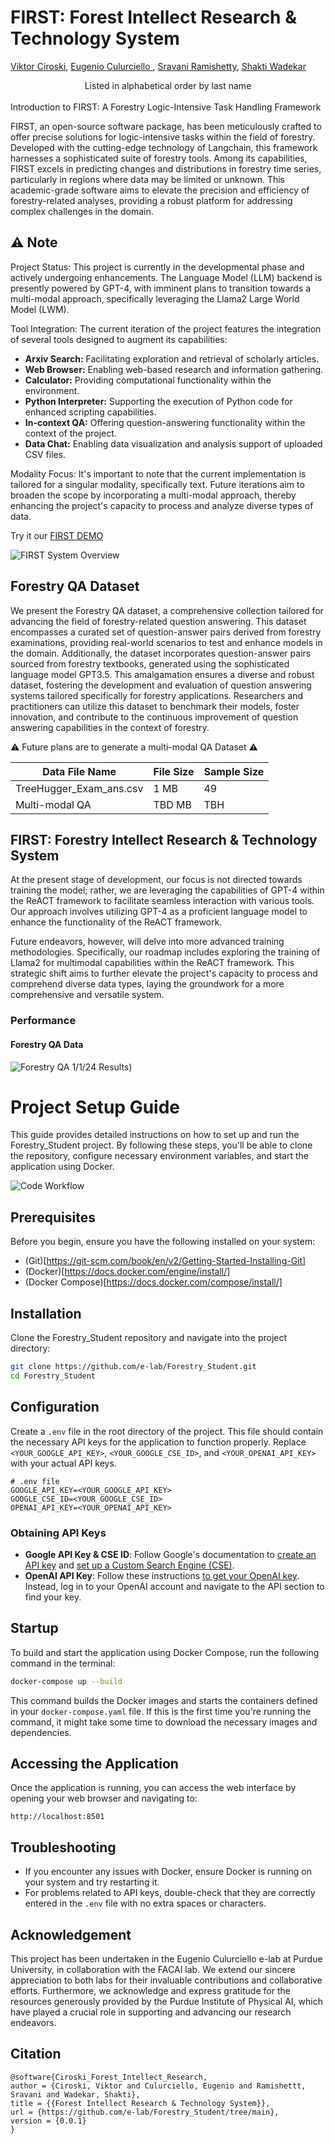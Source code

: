 # FIRST: Forest Intellect Research & Technology System

[Viktor Ciroski](https://viktor1223.github.io/ViktorCiroski.github.io/),
[Eugenio Culurciello ](https://www.linkedin.com/in/eugenioculurciello/),
[Sravani Ramishetty](https://www.linkedin.com/in/sravaniramishetty/),
[Shakti Wadekar](https://www.linkedin.com/in/shakti-nagnath-wadekar/)
<center>Listed in alphabetical order by last name</center>

<br>
Introduction to FIRST: A Forestry Logic-Intensive Task Handling Framework

FIRST, an open-source software package, has been meticulously crafted to offer precise solutions for logic-intensive tasks within the field of forestry. Developed with the cutting-edge technology of Langchain, this framework harnesses a sophisticated suite of forestry tools. Among its capabilities, FIRST excels in predicting changes and distributions in forestry time series, particularly in regions where data may be limited or unknown. This academic-grade software aims to elevate the precision and efficiency of forestry-related analyses, providing a robust platform for addressing complex challenges in the domain.


## ⚠️ Note
Project Status:
This project is currently in the developmental phase and actively undergoing enhancements. The Language Model (LLM) backend is presently powered by GPT-4, with imminent plans to transition towards a multi-modal approach, specifically leveraging the Llama2 Large World Model (LWM).

Tool Integration:
The current iteration of the project features the integration of several tools designed to augment its capabilities:
- **Arxiv Search:** Facilitating exploration and retrieval of scholarly articles.
- **Web Browser:** Enabling web-based research and information gathering.
- **Calculator:** Providing computational functionality within the environment.
- **Python Interpreter:** Supporting the execution of Python code for enhanced scripting capabilities.
- **In-context QA:** Offering question-answering functionality within the context of the project.
- **Data Chat:** Enabling data visualization and analysis support of uploaded CSV files. 

Modality Focus:
It's important to note that the current implementation is tailored for a singular modality, specifically text. Future iterations aim to broaden the scope by incorporating a multi-modal approach, thereby enhancing the project's capacity to process and analyze diverse types of data.

Try it our [FIRST DEMO]()

![FIRST System Overview](./assets/Screenshot%202024-01-14%20at%201.13.34%20PM.png)

## Forestry QA Dataset

We present the Forestry QA dataset, a comprehensive collection tailored for advancing the field of forestry-related question answering. This dataset encompasses a curated set of question-answer pairs derived from forestry examinations, providing real-world scenarios to test and enhance models in the domain. Additionally, the dataset incorporates question-answer pairs sourced from forestry textbooks, generated using the sophisticated language model GPT3.5. This amalgamation ensures a diverse and robust dataset, fostering the development and evaluation of question answering systems tailored specifically for forestry applications. Researchers and practitioners can utilize this dataset to benchmark their models, foster innovation, and contribute to the continuous improvement of question answering capabilities in the context of forestry.

⚠️ Future plans are to generate a multi-modal QA Dataset ⚠️

| Data File Name | File Size | Sample Size |
|----------------|-----------|-------------|
| TreeHugger_Exam_ans.csv      | 1 MB     | 49        |
| Multi-modal QA    | TBD MB      | TBH         |


## FIRST: Forestry Intellect Research & Technology System 
At the present stage of development, our focus is not directed towards training the model; rather, we are leveraging the capabilities of GPT-4 within the ReACT framework to facilitate seamless interaction with various tools. Our approach involves utilizing GPT-4 as a proficient language model to enhance the functionality of the ReACT framework.

Future endeavors, however, will delve into more advanced training methodologies. Specifically, our roadmap includes exploring the training of Llama2 for multimodal capabilities within the ReACT framework. This strategic shift aims to further elevate the project's capacity to process and comprehend diverse data types, laying the groundwork for a more comprehensive and versatile system.
### Performance 
#### Forestry QA Data 
![Forestry QA 1/1/24 Results](./assets/Screenshot%202024-01-14%20at%202.23.59%20PM.png))

# Project Setup Guide

This guide provides detailed instructions on how to set up and run the Forestry_Student project. By following these steps, you'll be able to clone the repository, configure necessary environment variables, and start the application using Docker.

![Code Workflow](./assets/workflow.png)

## Prerequisites

Before you begin, ensure you have the following installed on your system:
- (Git)[https://git-scm.com/book/en/v2/Getting-Started-Installing-Git]
- (Docker)[https://docs.docker.com/engine/install/]
- (Docker Compose)[https://docs.docker.com/compose/install/]

## Installation

Clone the Forestry_Student repository and navigate into the project directory:

```bash
git clone https://github.com/e-lab/Forestry_Student.git
cd Forestry_Student
```

## Configuration

Create a `.env` file in the root directory of the project. This file should contain the necessary API keys for the application to function properly. Replace `<YOUR_GOOGLE_API_KEY>`, `<YOUR_GOOGLE_CSE_ID>`, and `<YOUR_OPENAI_API_KEY>` with your actual API keys.

```plaintext
# .env file
GOOGLE_API_KEY=<YOUR_GOOGLE_API_KEY>
GOOGLE_CSE_ID=<YOUR_GOOGLE_CSE_ID>
OPENAI_API_KEY=<YOUR_OPENAI_API_KEY>
```

### Obtaining API Keys

- **Google API Key & CSE ID**: Follow Google's documentation to [create an API key](https://support.google.com/googleapi/answer/6158862?hl=en) and [set up a Custom Search Engine (CSE)](https://programmablesearchengine.google.com/controlpanel/create).
- **OpenAI API Key**: Follow these instructions [to get your OpenAI key](https://www.maisieai.com/help/how-to-get-an-openai-api-key-for-chatgpt). Instead, log in to your OpenAI account and navigate to the API section to find your key.

## Startup

To build and start the application using Docker Compose, run the following command in the terminal:

```bash
docker-compose up --build
```

This command builds the Docker images and starts the containers defined in your `docker-compose.yaml` file. If this is the first time you're running the command, it might take some time to download the necessary images and dependencies.

## Accessing the Application

Once the application is running, you can access the web interface by opening your web browser and navigating to:

```
http://localhost:8501
```

## Troubleshooting

- If you encounter any issues with Docker, ensure Docker is running on your system and try restarting it.
- For problems related to API keys, double-check that they are correctly entered in the `.env` file with no extra spaces or characters.

## Acknowledgement 
This project has been undertaken in the Eugenio Culurciello e-lab at Purdue University, in collaboration with the FACAI lab. We extend our sincere appreciation to both labs for their invaluable contributions and collaborative efforts. Furthermore, we acknowledge and express gratitude for the resources generously provided by the Purdue Institute of Physical AI, which have played a crucial role in supporting and advancing our research endeavors.

## Citation 

```
@software{Ciroski_Forest_Intellect_Research,
author = {Ciroski, Viktor and Culurciello, Eugenio and Ramishettt, Sravani and Wadekar, Shakti},
title = {{Forest Intellect Research & Technology System}},
url = {https://github.com/e-lab/Forestry_Student/tree/main},
version = {0.0.1}
}
```